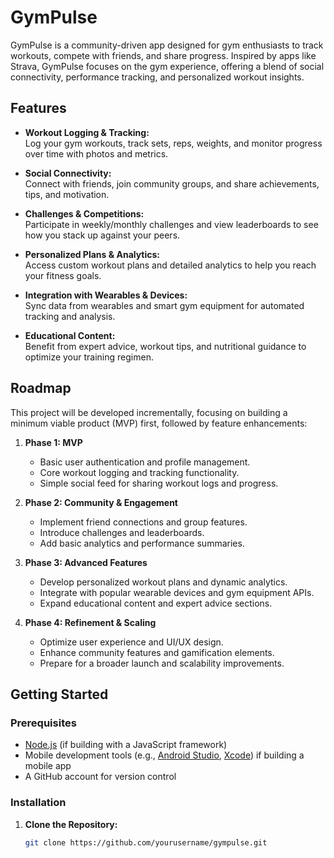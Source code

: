 # GymPulse

GymPulse is a community-driven app designed for gym enthusiasts to track workouts, compete with friends, and share progress. Inspired by apps like Strava, GymPulse focuses on the gym experience, offering a blend of social connectivity, performance tracking, and personalized workout insights.

## Features

- **Workout Logging & Tracking:**  
  Log your gym workouts, track sets, reps, weights, and monitor progress over time with photos and metrics.

- **Social Connectivity:**  
  Connect with friends, join community groups, and share achievements, tips, and motivation.

- **Challenges & Competitions:**  
  Participate in weekly/monthly challenges and view leaderboards to see how you stack up against your peers.

- **Personalized Plans & Analytics:**  
  Access custom workout plans and detailed analytics to help you reach your fitness goals.

- **Integration with Wearables & Devices:**  
  Sync data from wearables and smart gym equipment for automated tracking and analysis.

- **Educational Content:**  
  Benefit from expert advice, workout tips, and nutritional guidance to optimize your training regimen.

## Roadmap

This project will be developed incrementally, focusing on building a minimum viable product (MVP) first, followed by feature enhancements:

1. **Phase 1: MVP**
   - Basic user authentication and profile management.
   - Core workout logging and tracking functionality.
   - Simple social feed for sharing workout logs and progress.

2. **Phase 2: Community & Engagement**
   - Implement friend connections and group features.
   - Introduce challenges and leaderboards.
   - Add basic analytics and performance summaries.

3. **Phase 3: Advanced Features**
   - Develop personalized workout plans and dynamic analytics.
   - Integrate with popular wearable devices and gym equipment APIs.
   - Expand educational content and expert advice sections.

4. **Phase 4: Refinement & Scaling**
   - Optimize user experience and UI/UX design.
   - Enhance community features and gamification elements.
   - Prepare for a broader launch and scalability improvements.

## Getting Started

### Prerequisites
- [Node.js](https://nodejs.org/) (if building with a JavaScript framework)
- Mobile development tools (e.g., [Android Studio](https://developer.android.com/studio), [Xcode](https://developer.apple.com/xcode/)) if building a mobile app
- A GitHub account for version control

### Installation

1. **Clone the Repository:**
   ```bash
   git clone https://github.com/yourusername/gympulse.git
